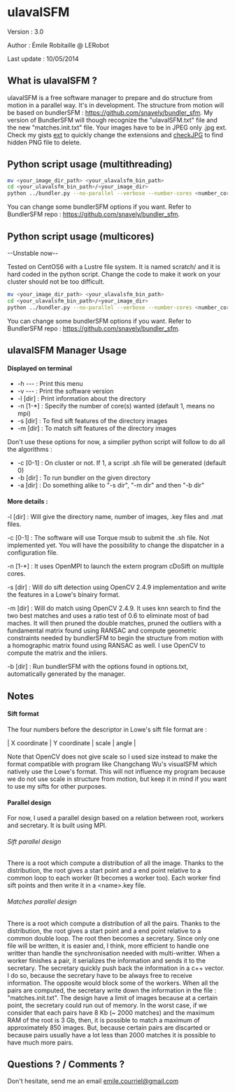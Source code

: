 ulavalSFM
=========

Version : 3.0

Author : Émile Robitaille @ LERobot

Last update : 10/05/2014

What is ulavalSFM ?
-------------------

ulavalSFM is a free software manager to prepare and do structure from motion in a parallel way. It's in development. The structure from motion will be based on bundlerSFM : https://github.com/snavely/bundler_sfm. My version of BundlerSFM will though recognize the "ulavalSFM.txt" file and the new "matches.init.txt" file. Your images have to be in JPEG only .jpg ext. Check my gists <a href=https://gist.github.com/LERobot/dbcc6385d83442013592>ext</a> to quickly change the extensions and <a href=https://gist.github.com/LERobot/3985e40fb8e941f90c5c>checkJPG</a> to find hidden PNG file to delete.

Python script usage (multithreading)
------------------------------------

```Bash
mv <your_image_dir_path> <your_ulavalsfm_bin_path>
cd <your_ulavalsfm_bin_path>/<your_image_dir>
python ../bundler.py --no-parallel --verbose --number-cores <number_cores_u_want>
```

You can change some bundlerSFM options if you want. Refer to BundlerSFM repo : https://github.com/snavely/bundler_sfm.

Python script usage (multicores)
--------------------------------

--Unstable now--

Tested on CentOS6 with a Lustre file system. It is named scratch/ and it is hard coded in the python script. Change the code to make it work on your cluster should not be too difficult.

```Bash
mv <your_image_dir_path> <your_ulavalsfm_bin_path>
cd <your_ulavalsfm_bin_path>/<your_image_dir>
python ../bundler.py --no-parallel --verbose --number-cores <number_cores_u_want> --cluster --walltime <walltime_u_want>
```
You can change some bundlerSFM options if you want. Refer to BundlerSFM repo : https://github.com/snavely/bundler_sfm.

ulavalSFM Manager Usage
-----------------------

#### Displayed on terminal

* -h  ---      : Print this menu
* -v  ---      : Print the software version
* -l [dir]     : Print information about the directory
* -n [1-*]     : Specify the number of core(s) wanted (default 1, means no mpi)
* -s [dir]     : To find sift features of the directory images
* -m [dir]     : To match sift features of the directory images

Don't use these options for now, a simplier python script will follow to do all the algorithms :

* -c [0-1]     : On cluster or not. If 1, a script .sh file will be generated (default 0)
* -b [dir]     : To run bundler on the given directory
* -a [dir]     : Do something alike to "-s dir", "-m dir" and then "-b dir"

#### More details :

-l [dir] : Will give the directory name, number of images, .key files and .mat files.

-c [0-1] : The software will use Torque msub to submit the .sh file. Not implemented yet. You will have the possibility to change the dispatcher in a configuration file.

-n [1-*] : It uses OpenMPI to launch the extern program cDoSift on multiple cores.

-s [dir] : Will do sift detection using OpenCV 2.4.9 implementation and write the features in a Lowe's binairy format.

-m [dir] : Will do match using OpenCV 2.4.9. It uses knn search to find the two best matches and uses a ratio test of 0.6 to eliminate most of bad maches. It will then pruned the double matches, pruned the outliers with a fundamental matrix found using RANSAC and compute geometric constraints needed by bundlerSFM to begin the structure from motion with a homographic matrix found using RANSAC as well. I use OpenCV to compute the matrix and the inliers.

-b [dir] : Run bundlerSFM with the options found in options.txt, automatically generated by the manager.

Notes
-----

#### Sift format

The four numbers before the descriptor in Lowe's sift file format are : 

| X coordinate | Y coordinate | scale | angle |

Note that OpenCV does not give scale so I used size instead to make the format compatible with program like Changchang Wu's visualSFM which natively use the Lowe's format. This will not influence my program because we do not use scale in structure from motion, but keep it in mind if you want to use my sifts for other purposes. 

#### Parallel design

For now, I used a parallel design based on a relation between root, workers and secretary. It is built using MPI.

###### Sift parallel design

There is a root which compute a distribution of all the image. Thanks to the distribution, the root gives a start point and a end point relative to a common loop to each worker (It becomes a worker too). Each worker find sift points and then write it in a \<name\>.key file.

###### Matches parallel design

There is a root which compute a distribution of all the pairs. Thanks to the distribution, the root gives a start point and a end point relative to a common double loop. The root then becomes a secretary. Since only one file will be written, it is easier and, I think, more efficient to handle one writter than handle the synchronisation needed with multi-writter. When a worker finishes a pair, it serializes the information and sends it to the secretary. The secretary quickly push back the information in a c++ vector. I do so, because the secretary have to be always free to receive information. The opposite would block some of the workers. When all the pairs are computed, the secretary write down the information in the file : "matches.init.txt". The design have a limit of images because at a certain point, the secretary could run out of memory. In the worst case, if we consider that each pairs have 8 Kb (~ 2000 matches) and the maximum RAM of the root is 3 Gb, then, it is possible to match a maximum of approximately 850 images. But, because certain pairs are discarted or because pairs usually have a lot less than 2000 matches it is possible to have much more pairs.

Questions ? / Comments ? 
------------------------

Don't hesitate, send me an email
emile.courriel@gmail.com









